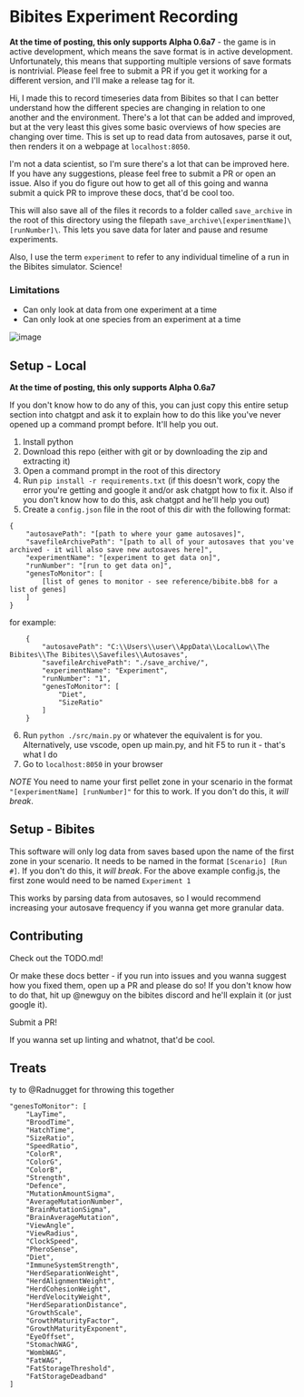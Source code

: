 # Bibites Experiment Recording

**At the time of posting, this only supports Alpha 0.6a7** - the game is in active development, which means the save format is in active development.  Unfortunately, this means that supporting multiple versions of save formats is nontrivial.  Please feel free to submit a PR if you get it working for a different version, and I'll make a release tag for it.

Hi, I made this to record timeseries data from Bibites so that I can better understand how the different species are changing in relation to one another and the environment.  There's a lot that can be added and improved, but at the very least this gives some basic overviews of how species are changing over time.  This is set up to read data from autosaves, parse it out, then renders it on a webpage at `localhost:8050`.

I'm not a data scientist, so I'm sure there's a lot that can be improved here.  If you have any suggestions, please feel free to submit a PR or open an issue.  Also if you do figure out how to get all of this going and wanna submit a quick PR to improve these docs, that'd be cool too.

This will also save all of the files it records to a folder called `save_archive` in the root of this directory using the filepath `save_archive\[experimentName]\[runNumber]\`.  This lets you save data for later and pause and resume experiments.

Also, I use the term `experiment` to refer to any individual timeline of a run in the Bibites simulator.  Science!

### Limitations
- Can only look at data from one experiment at a time
- Can only look at one species from an experiment at a time

![image](dashboard_example.png)

## Setup - Local

**At the time of posting, this only supports Alpha 0.6a7**

If you don't know how to do any of this, you can just copy this entire setup section into chatgpt and ask it to explain how to do this like you've never opened up a command prompt before.  It'll help you out.

1. Install python
2. Download this repo (either with git or by downloading the zip and extracting it)
3. Open a command prompt in the root of this directory
4. Run `pip install -r requirements.txt` (if this doesn't work, copy the error you're getting and google it and/or ask chatgpt how to fix it.  Also if you don't know how to do this, ask chatgpt and he'll help you out)
5. Create a `config.json` file in the root of this dir with the following format:
```
{
    "autosavePath": "[path to where your game autosaves]",
    "savefileArchivePath": "[path to all of your autosaves that you've archived - it will also save new autosaves here]",
    "experimentName": "[experiment to get data on]",
    "runNumber": "[run to get data on]",
    "genesToMonitor": [
        [list of genes to monitor - see reference/bibite.bb8 for a list of genes]
    ]
}
```
for example:
```
    {
        "autosavePath": "C:\\Users\\user\\AppData\\LocalLow\\The Bibites\\The Bibites\\Savefiles\\Autosaves",
        "savefileArchivePath": "./save_archive/",
        "experimentName": "Experiment",
        "runNumber": "1",
        "genesToMonitor": [
            "Diet",
            "SizeRatio"
        ]
    }
```
6. Run `python ./src/main.py` or whatever the equivalent is for you.  Alternatively, use vscode, open up main.py, and hit F5 to run it - that's what I do
7. Go to `localhost:8050` in your browser

*NOTE* You need to name your first pellet zone in your scenario in the format `"[experimentName] [runNumber]"` for this to work.  If you don't do this, it _will break_.

## Setup - Bibites

This software will only log data from saves based upon the name of the first zone in your scenario.  It needs to be named in the format `[Scenario] [Run #]`.  If you don't do this, it _will break_.  For the above example config.js, the first zone would need to be named `Experiment 1`

This works by parsing data from autosaves, so I would recommend increasing your autosave frequency if you wanna get more granular data.

## Contributing

Check out the TODO.md!

Or make these docs better - if you run into issues and you wanna suggest how you fixed them, open up a PR and please do so!  If you don't know how to do that, hit up @newguy on the bibites discord and he'll explain it (or just google it).

Submit a PR!

If you wanna set up linting and whatnot, that'd be cool.

## Treats

ty to @Radnugget for throwing this together

```
"genesToMonitor": [
    "LayTime",
    "BroodTime",
    "HatchTime",
    "SizeRatio",
    "SpeedRatio",
    "ColorR",
    "ColorG",
    "ColorB",
    "Strength",
    "Defence",
    "MutationAmountSigma",
    "AverageMutationNumber",
    "BrainMutationSigma",
    "BrainAverageMutation",
    "ViewAngle",
    "ViewRadius",
    "ClockSpeed",
    "PheroSense",
    "Diet",
    "ImmuneSystemStrength",
    "HerdSeparationWeight",
    "HerdAlignmentWeight",
    "HerdCohesionWeight",
    "HerdVelocityWeight",
    "HerdSeparationDistance",
    "GrowthScale",
    "GrowthMaturityFactor",
    "GrowthMaturityExponent",
    "EyeOffset",
    "StomachWAG",
    "WombWAG",
    "FatWAG",
    "FatStorageThreshold",
    "FatStorageDeadband"
]
```